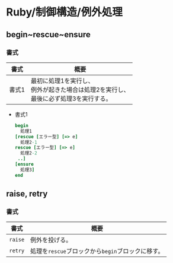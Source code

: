 # Ruby/制御構造/例外処理

## begin~rescue~ensure

### 書式

| 書式  | 概要                                                         |
| ----- | ------------------------------------------------------------ |
| 書式1 | 最初に処理1を実行し、<br />例外が起きた場合は処理2を実行し、<br />最後に必ず処理3を実行する。 |

- 書式1

  ```ruby
  begin 
    処理1
  [rescue [エラー型] [=> e]
    処理2-1
  rescue [エラー型] [=> e]
    処理2-2
   ..]
  [ensure
    処理3]
  end
  ```

## raise, retry

### 書式

| 書式    | 概要                                              |
| ------- | ------------------------------------------------- |
| `raise` | 例外を投げる。                                    |
| `retry` | 処理を`rescue`ブロックから`begin`ブロックに移す。 |
